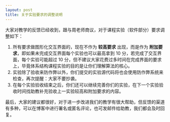 ```yaml
---
layout: post
title: 关于实验要求的调整说明
---
```


大家对教学的反馈已经收到，跟与周老师商议，对于课程实验（软件部分）要求调整如下：

1. 所有要求做图形化交互界面的，现在不作为 **较高要求** 出现，而是作为 **附加要求**，即如果未完成交互界面每个实验也可以最高拿到 10 分，若完成了交互界面，每个实验可能超过 10 分，但不建议大家花费过多时间在完成界面的要求上，毕竟体系结构课程实验的目的是让你们理解算法的核心。
2. 实验除了验收来防作弊以外，你们提交的实验源代码将也会使用防作弊系统来检查，再次提醒：大家不要抄袭。
3. 在每个实验验收结束之后，你们还可以继续完善你们的实验，在下一个实验验收时间找助教补充验收上一实验较高和附加要求的内容。

最后，大家的建议都很好，对于进一步改进我们的教学有很大帮助，但反馈的渠道有多种，可以在博客中进行署名或匿名评论，也可发邮件给助教，我们都会及时回复。